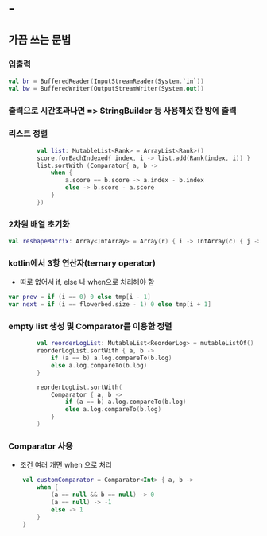 # -

## 가끔 쓰는 문법

### 입출력

```kotlin
val br = BufferedReader(InputStreamReader(System.`in`))
val bw = BufferedWriter(OutputStreamWriter(System.out))
```

### 출력으로 시간초과나면 => StringBuilder 등 사용해섯 한 방에 출력

### 리스트 정렬

```kotlin
        val list: MutableList<Rank> = ArrayList<Rank>()
        score.forEachIndexed{ index, i -> list.add(Rank(index, i)) }
        list.sortWith (Comparator{ a, b ->
            when {
                a.score == b.score -> a.index - b.index
                else -> b.score - a.score
            }
        })
```

### 2차원 배열 초기화

```kotlin
val reshapeMatrix: Array<IntArray> = Array(r) { i -> IntArray(c) { j -> 0 } }
```

### kotlin에서 3항 연산자(ternary operator)

- 따로 없어서 if, else 나 when으로 처리해야 함

```kotlin
var prev = if (i == 0) 0 else tmp[i - 1]
var next = if (i == flowerbed.size - 1) 0 else tmp[i + 1]
```

### empty list 생성 및 Comparator를 이용한 정렬

```kotlin
        val reorderLogList: MutableList<ReorderLog> = mutableListOf()
        reorderLogList.sortWith { a, b ->
            if (a == b) a.log.compareTo(b.log)
            else a.log.compareTo(b.log)
        }      
```

```kotlin
        reorderLogList.sortWith(
            Comparator { a, b ->
                if (a == b) a.log.compareTo(b.log)
                else a.log.compareTo(b.log)
            }
        )
```

### Comparator 사용

- 조건 여러 개면 when 으로 처리

```kotlin
    val customComparator = Comparator<Int> { a, b ->
        when {
            (a == null && b == null) -> 0
            (a == null) -> -1
            else -> 1
        }
    }
```
